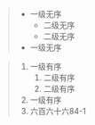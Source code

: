 > - 一级无序
>   - 二级无序
>   - 二级无序
> - 一级无序

> 1. 一级有序
>    1. 二级有序
>    2. 二级有序
> 2. 一级有序
> 3. 六百六十六84-1
